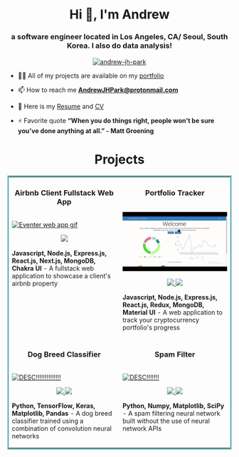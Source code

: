 <h1 align="center">Hi 👋, I'm Andrew</h1>
<h3 align="center">a software engineer located in Los Angeles, CA/ Seoul, South Korea. I also do data analysis!</h3>
<p align="center">
<a href="https://linkedin.com/in/andrew-jh-park" target="blank"><img align="center" src="https://raw.githubusercontent.com/rahuldkjain/github-profile-readme-generator/master/src/images/icons/Social/linked-in-alt.svg" alt="andrew-jh-park" height="30" width="40" /></a>
</p>

- 👨‍💻 All of my projects are available on my [portfolio](https://andrewjpark.netlify.app/)

- 📫 How to reach me **AndrewJHPark@protonmail.com**

- 📄 Here is my [Resume](https://andrewjpark.netlify.app/assets/Resume%20-%20Andrew%20Park.pdf) and [CV](https://andrewjpark.netlify.app/assets/Andrew%20Park%20CV.pdf)


- ⚡ Favorite quote **“When you do things right, people won't be sure you've done anything at all.” - Matt Groening**

<!-- <h3 align="left">Connect with me:</h3> -->

<!-- <p><img align="center" src="https://github-readme-stats.vercel.app/api/top-langs?username=parkshub&show_icons=true&locale=en&layout=compact" alt="parkshub" /></p> -->

<!-- ![Codewars](https://github.r2v.ch/codewars?user=parkshub) -->


<h1 align="center">Projects</h1>
<table bordercolor="#66b2b2">
  
  <tr>
    <td width="50%" valign="top">
      <h3 align="center">Airbnb Client Fullstack Web App</h3>
        <br />
        <a target="_blank" href="PROJECT 1 LINK!!!!!!!!!!!!!!!! MIGHT NOT WANT TO LINK HERE THOUGH">
            <img src="images/Airbnb Website.gif" width="100%" alt="Eventer web app gif"/>
        </a>
        <br />
        <p align="center">
          
  
  <a href="http://peculiarnestbnb.com/" target="_blank">
    <img src="https://img.shields.io/static/v1?label=|&message=WEBSITE&color=cdf998&style=plastic&logo=wordpress&logo-color=white"/>
  </a>
      </p>
        <p><strong>Javascript, Node.js, Express.js, React.js, Next.js, MongoDB, Chakra UI </strong> - A fullstack web application to showcase a client's airbnb property</p>
    </td>
    <td width="50%" valign="top">
      <h3 align="center">Portfolio Tracker</h3>
        <br />
      <a target="_blank" href="PROJECT 2 LINK!!!!!!!!!!!! MIGHT NOT WANT TO LINK HERE THOUGH">
            <img src="images/Portfolio Tracker Gif.gif" width="100%"  alt="Portfolio tracking web application gif"/>
        </a>
        <br />
        <p align="center">
          
  <a href="https://github.com/parkshub/portfolio-tracker-part-2" target="_blank">
    <img src="https://img.shields.io/static/v1?label=|&message=REPO&color=23555f&style=plastic&logo=github&logo-color=white"/>
  </a>
  <a href="https://crypto-portfolio-tracker-61f20615e34f.herokuapp.com/" target="_blank">
    <img src="https://img.shields.io/static/v1?label=|&message=WEBSITE&color=cdf998&style=plastic&logo=wordpress&logo-color=white"/>
  </a>
      </p>
        <p><strong>Javascript, Node.js, Express.js, React.js, Redux, MongoDB, Material UI</strong> - A web application to track your cryptocurrency portfolio's progress</p>
    </td>
  </tr>
  
  <tr>
    <td width="50%" valign="top">
      <h3 align="center">Dog Breed Classifier</h3>
      <br />
        <a target="_blank" href="https://neural-network-breed-classifier.netlify.app/">
          <img src="images/Breed Classifier Gif.gif" width="100%" alt="DESC!!!!!!!!!!!!!!"/>
        </a>
      <br />
        <p align="center">
  <a href="https://github.com/parkshub/python-neural-network-dog-breed-classifier" target="_blank">
    <img src="https://img.shields.io/static/v1?label=|&message=REPO&color=23555f&style=plastic&logo=github&logo-color=white"/>
  </a>
  <a href="https://neural-network-breed-classifier.netlify.app/" target="_blank">
    <img src="https://img.shields.io/static/v1?label=|&message=WEBSITE&color=cdf998&style=plastic&logo=wordpress&logo-color=white"/>
  </a>
      </p>
        <p><strong>Python, TensorFlow, Keras, Matplotlib, Pandas</strong> - A dog breed classifier trained using a combination of convolution neural networks</p>
    </td>
    <td width="50%" valign="top">
      <h3 align="center">Spam Filter</h3>
        <br />
        <a target="_blank" href="https://github.com/parkshub/python-neural-network-spam-ham-classifier/blob/main/neural_network.ipynb">
          <img src="images/Spam Gif.gif" width="100%" alt="DESC!!!!!!!"/>
        </a>
        <br />
        <p align="center">
          
  <a href="https://github.com/parkshub/python-neural-network-spam-ham-classifier" target="_blank">
    <img src="https://img.shields.io/static/v1?label=|&message=REPO&color=23555f&style=plastic&logo=github&logo-color=white"/>
  </a>
  <a href="https://github.com/parkshub/python-neural-network-spam-ham-classifier/blob/main/neural_network.ipynb" target="_blank">
    <img src="https://img.shields.io/static/v1?label=|&message=WEBSITE&color=cdf998&style=plastic&logo=wordpress&logo-color=white"/>
  </a>
      </p>
        <p><strong>Python, Numpy, Matplotlib, SciPy</strong> - A spam filtering neural network built without the use of neural network APIs</p>
    </td>
  </tr>
</table>
